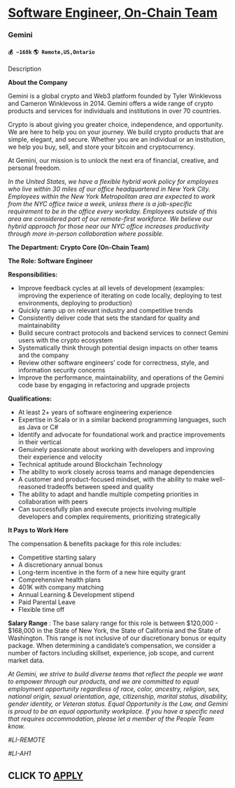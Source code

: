 # [Software Engineer, On-Chain Team](https://www.remotewlb.com/apply/software-engineer-on-chain-team-69992)  
### Gemini  
#### `💰 ~168k` `🌎 Remote,US,Ontario`  

Description

**About the Company**

Gemini is a global crypto and Web3 platform founded by Tyler Winklevoss and Cameron Winklevoss in 2014. Gemini offers a wide range of crypto products and services for individuals and institutions in over 70 countries.

Crypto is about giving you greater choice, independence, and opportunity. We are here to help you on your journey. We build crypto products that are simple, elegant, and secure. Whether you are an individual or an institution, we help you buy, sell, and store your bitcoin and cryptocurrency.

At Gemini, our mission is to unlock the next era of financial, creative, and personal freedom.

_In the United States, we have a flexible hybrid work policy for employees who live within 30 miles of our office headquartered in New York City. Employees within the New York Metropolitan area are expected to work from the NYC office twice a week, unless there is a job-specific requirement to be in the office every workday. Employees outside of this area are considered part of our remote-first workforce. We believe our hybrid approach for those near our NYC office increases productivity through more in-person collaboration where possible._

**The Department: Crypto Core (On-Chain Team)**

**The Role: Software Engineer**

**Responsibilities:**

  * Improve feedback cycles at all levels of development (examples: improving the experience of iterating on code locally, deploying to test environments, deploying to production)
  * Quickly ramp up on relevant industry and competitive trends
  * Consistently deliver code that sets the standard for quality and maintainability
  * Build secure contract protocols and backend services to connect Gemini users with the crypto ecosystem
  * Systematically think through potential design impacts on other teams and the company
  * Review other software engineers’ code for correctness, style, and information security concerns
  * Improve the performance, maintainability, and operations of the Gemini code base by engaging in refactoring and upgrade projects

**Qualifications:**

  * At least 2+ years of software engineering experience
  * Expertise in Scala or in a similar backend programming languages, such as Java or C#
  * Identify and advocate for foundational work and practice improvements in their vertical
  * Genuinely passionate about working with developers and improving their experience and velocity
  * Technical aptitude around Blockchain Technology
  * The ability to work closely across teams and manage dependencies
  * A customer and product-focused mindset, with the ability to make well-reasoned tradeoffs between speed and quality
  * The ability to adapt and handle multiple competing priorities in collaboration with peers
  * Can successfully plan and execute projects involving multiple developers and complex requirements, prioritizing strategically

**It Pays to Work Here**

The compensation & benefits package for this role includes:

  * Competitive starting salary
  * A discretionary annual bonus
  * Long-term incentive in the form of a new hire equity grant
  * Comprehensive health plans
  * 401K with company matching
  * Annual Learning & Development stipend
  * Paid Parental Leave
  * Flexible time off

**Salary Range** : The base salary range for this role is between $120,000 - $168,000 in the State of New York, the State of California and the State of Washington. This range is not inclusive of our discretionary bonus or equity package. When determining a candidate’s compensation, we consider a number of factors including skillset, experience, job scope, and current market data.

_At Gemini, we strive to build diverse teams that reflect the people we want to empower through our products, and we are committed to equal employment opportunity regardless of race, color, ancestry, religion, sex, national origin, sexual orientation, age, citizenship, marital status, disability, gender identity, or Veteran status. Equal Opportunity is the Law, and Gemini is proud to be an equal opportunity workplace. If you have a specific need that requires accommodation, please let a member of the People Team know._

_#LI-REMOTE_

_#LI-AH1_

  
## CLICK TO [APPLY](https://www.remotewlb.com/apply/software-engineer-on-chain-team-69992)

